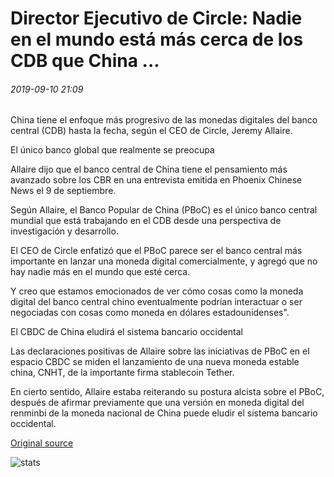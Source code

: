# Director Ejecutivo de Circle: Nadie en el mundo está más cerca de los CDB que China ...

###### 2019-09-10 21:09

China tiene el enfoque más progresivo de las monedas digitales del banco central (CDB) hasta la fecha, según el CEO de Circle, Jeremy Allaire.

El único banco global que realmente se preocupa

Allaire dijo que el banco central de China tiene el pensamiento más avanzado sobre los CBR en una entrevista emitida en Phoenix Chinese News el 9 de septiembre.

Según Allaire, el Banco Popular de China (PBoC) es el único banco central mundial que está trabajando en el CDB desde una perspectiva de investigación y desarrollo.

El CEO de Circle enfatizó que el PBoC parece ser el banco central más importante en lanzar una moneda digital comercialmente, y agregó que no hay nadie más en el mundo que esté cerca.

Y creo que estamos emocionados de ver cómo cosas como la moneda digital del banco central chino eventualmente podrían interactuar o ser negociadas con cosas como moneda en dólares estadounidenses".

El CBDC de China eludirá el sistema bancario occidental

Las declaraciones positivas de Allaire sobre las iniciativas de PBoC en el espacio CBDC se miden el lanzamiento de una nueva moneda estable china, CNHT, de la importante firma stablecoin Tether.

En cierto sentido, Allaire estaba reiterando su postura alcista sobre el PBoC, después de afirmar previamente que una versión en moneda digital del renminbi de la moneda nacional de China puede eludir el sistema bancario occidental.

[Original source](https://cointelegraph.com/news/circle-ceo-no-one-in-the-world-is-any-closer-to-cbdcs-than-china)

![stats](https://c.statcounter.com/11760860/0/a89fa40b/1/ "stats")